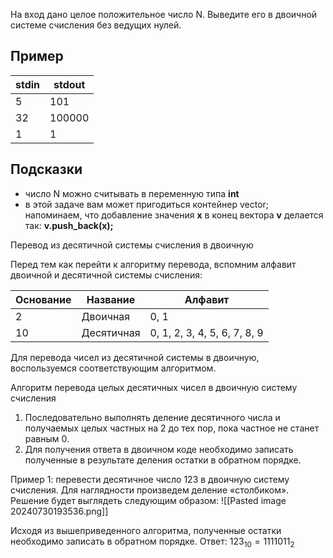 На вход дано целое положительное число N. Выведите его в двоичной системе счисления без ведущих нулей.
## Пример

| **stdin** | **stdout** |
| --------- | ---------- |
| 5         | 101        |
| 32        | 100000     |
| 1         | 1          |
## Подсказки
- число N можно считывать в переменную типа **int**
- в этой задаче вам может пригодиться контейнер vector; напоминаем, что добавление значения **x** в конец вектора **v** делается так: **v.push_back(x);**

Перевод из десятичной системы счисления в двоичную 

Перед тем как перейти к алгоритму перевода, вспомним алфавит двоичной и десятичной системы счисления: 

| Основание | Название   | Алфавит                       |
| --------- | ---------- | ----------------------------- |
| 2         | Двоичная   | 0, 1                          |
| 10        | Десятичная | 0, 1, 2, 3, 4, 5, 6, 7, 8, 9  |
Для перевода чисел из десятичной системы в двоичную, воспользуемся соответствующим алгоритмом. 

Алгоритм перевода целых десятичных чисел в двоичную систему счисления 
1. Последовательно выполнять деление десятичного числа и получаемых целых частных на 2 до тех пор, пока частное не станет равным 0. 
2. Для получения ответа в двоичном коде необходимо записать полученные в результате деления остатки в обратном порядке. 

Пример 1: перевести десятичное число 123 в двоичную систему счисления. Для наглядности произведем деление «столбиком». Решение будет выглядеть следующим образом: 
![[Pasted image 20240730193536.png]]

Исходя из вышеприведенного алгоритма, полученные остатки необходимо записать в обратном порядке. Ответ:
$123_{10}=1111011_2$